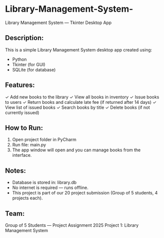 # Library-Management-System-

Library Management System — Tkinter Desktop App

Description:
-------------
This is a simple Library Management System desktop app created using:
- Python
- Tkinter (for GUI)
- SQLite (for database)

Features:
---------
✓ Add new books to the library
✓ View all books in inventory
✓ Issue books to users
✓ Return books and calculate late fee (if returned after 14 days)
✓ View list of issued books
✓ Search books by title
✓ Delete books (if not currently issued)

How to Run:
-----------
1. Open project folder in PyCharm
2. Run file: main.py
3. The app window will open and you can manage books from the interface.

Notes:
------
- Database is stored in: library.db
- No internet is required — runs offline.
- This project is part of our 20 project submission (Group of 5 students, 4 projects each).

Team:
-----
Group of 5 Students — Project Assignment 2025
Project 1: Library Management System
